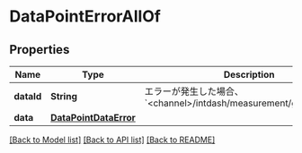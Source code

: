# DataPointErrorAllOf

## Properties
Name | Type | Description | Notes
------------ | ------------- | ------------- | -------------
**dataId** | **String** | エラーが発生した場合、 &#x60;&lt;channel&gt;/intdash/measurement/get/data/error&#x60; | [optional] 
**data** | [**DataPointDataError**](DataPointDataError.md) |  | [optional] 

[[Back to Model list]](../README.md#documentation-for-models) [[Back to API list]](../README.md#documentation-for-api-endpoints) [[Back to README]](../README.md)


